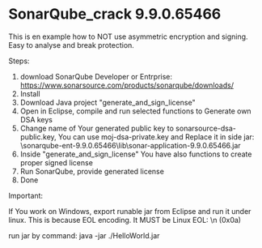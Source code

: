 # SonarQube_crack 9.9.0.65466

This is en example how to NOT use asymmetric encryption and signing.
Easy to analyse and break protection.

Steps:
1. download SonarQube Developer or Entrprise: https://www.sonarsource.com/products/sonarqube/downloads/
2. Install
3. Download Java project "generate_and_sign_license"
4. Open in Eclipse, compile and run selected functions to Generate own DSA keys
5. Change name of Your generated public key to sonarsource-dsa-public.key, You can use moj-dsa-private.key and Replace it in side jar: \sonarqube-ent-9.9.0.65466\lib\sonar-application-9.9.0.65466.jar
6. Inside "generate_and_sign_license" You have also functions to create proper signed license
7. Run SonarQube, provide generated license
8. Done

Important:

If You work on Windows, export runable jar from Eclipse and run it under linux.
This is because EOL encoding. It MUST be Linux EOL: \n (0x0a)

run jar by command: java -jar ./HelloWorld.jar

